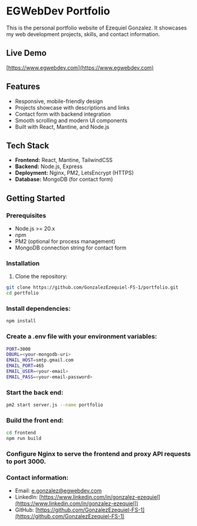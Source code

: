 # EGWebDev Portfolio

This is the personal portfolio website of Ezequiel Gonzalez. It showcases my web development projects, skills, and contact information.

## Live Demo

[https://www.egwebdev.com](https://www.egwebdev.com)

## Features

- Responsive, mobile-friendly design
- Projects showcase with descriptions and links
- Contact form with backend integration
- Smooth scrolling and modern UI components
- Built with React, Mantine, and Node.js

## Tech Stack

- **Frontend:** React, Mantine, TailwindCSS
- **Backend:** Node.js, Express
- **Deployment:** Nginx, PM2, LetsEncrypt (HTTPS)
- **Database:** MongoDB (for contact form)

## Getting Started

### Prerequisites

- Node.js >= 20.x
- npm
- PM2 (optional for process management)
- MongoDB connection string for contact form

### Installation

1. Clone the repository:

```bash
git clone https://github.com/GonzalezEzequiel-FS-1/portfolio.git
cd portfolio
```

### Install dependencies:

```bash
npm install
```

### Create a .env file with your environment variables:

```bash
PORT=3000
DBURL=<your-mongodb-uri>
EMAIL_HOST=smtp.gmail.com
EMAIL_PORT=465
EMAIL_USER=<your-email>
EMAIL_PASS=<your-email-password>
```

### Start the back end:
```bash
pm2 start server.js --name portfolio
```

### Build the front end:
```bash
cd frontend
npm run build
```
### Configure Nginx to serve the frontend and proxy API requests to port 3000.

### Contact information:

- Email: [e.gonzalez@egwebdev.com](e.gonzalez@egwebdev.com)
- LinkedIn: [https://www.linkedin.com/in/gonzalez-ezequiel](https://www.linkedin.com/in/gonzalez-ezequiel])
- GitHub: [https://github.com/GonzalezEzequiel-FS-1](https://github.com/GonzalezEzequiel-FS-1)

